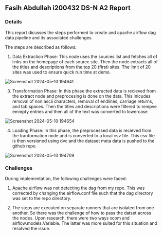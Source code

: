 ## Fasih Abdullah i200432 DS-N A2 Report

### Details


This report dicusses the steps performed to create and apache airflow dag data pipeline and its associated challenges.

The steps are described as follows:

1) Data Extraction Phase:
This node uses the sources list and fetches all of links on the homepage of each source site. Then the node extracts all of the titles and descriptions from the top 20 (first) sites. The limit of 20 sites was used to ensure quick run time at demo.

![Screenshot 2024-05-10 194641](https://github.com/Lazer430/i200432_MLOps_A2/assets/90345992/67ec31b6-ed98-4b2f-af44-d524b8de9fdb)

3) Transformation Phase:
In this phase the extracted data is recieved from the extract node and preprocesing is done on the data. This inlcudes removal of non ascii characters, removal of endlines, carriage returns, and tab spaces. Then the titles and descriptions were filtered to rempve emmpty entries and then all of the text was converted to lowercase

![Screenshot 2024-05-10 194654](https://github.com/Lazer430/i200432_MLOps_A2/assets/90345992/e989d807-e049-4b58-abea-31a1d937a748)

4) Loading Phase:
In this phase, the preprocessed data is recieved from the tranformation node and is converted to a local csv file. This csv file is then versioned using dvc and the dataset meta data is pushed to the github repo.

![Screenshot 2024-05-10 194709](https://github.com/Lazer430/i200432_MLOps_A2/assets/90345992/7a263737-d5f6-4d21-85df-b825a695ca28)

### Challenges

During implementation, the following challenges were faced:

1) Apache airflow was not detecting the dag from my repo. This was corrected by changing the airflow.conf file such that the dag directory was set to the repo directory.

2) The steps are executed on separate runners that are isolated from one another. So there was the challenge of how to pass the datset across the nodes. Upon research, there were two ways xcom and airflow.models.Variable. The latter was more suited for this situation and resolved the issue. 
